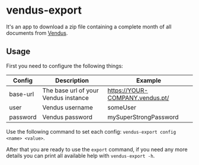 # vendus-export

It's an app to download a zip file containing a complete month of all documents from [Vendus](https://www.vendus.pt/).

## Usage

First you need to configure the following things:

| Config | Description | Example |
| ------ | ----------- | ------- |
| base-url | The base url of your Vendus instance | https://YOUR-COMPANY.vendus.pt/ |
| user | Vendus username | someUser |
| password | Vendus password | mySuperStrongPassword |

Use the following command to set each config: `vendus-export config <name> <value>`.

After that you are ready to use the `export` command, if you need any more details you can print all available help with `vendus-export -h`.